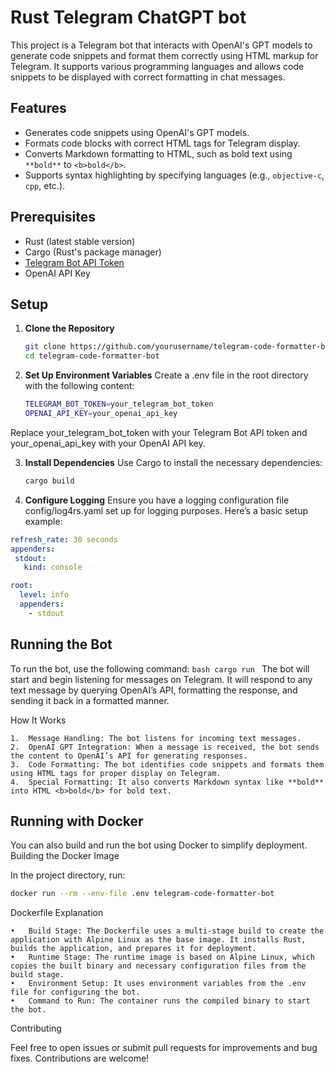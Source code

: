 # Rust Telegram ChatGPT bot

This project is a Telegram bot that interacts with OpenAI's GPT models to generate code snippets and format them correctly using HTML markup for Telegram. It supports various programming languages and allows code snippets to be displayed with correct formatting in chat messages.

## Features

- Generates code snippets using OpenAI's GPT models.
- Formats code blocks with correct HTML tags for Telegram display.
- Converts Markdown formatting to HTML, such as bold text using `**bold**` to `<b>bold</b>`.
- Supports syntax highlighting by specifying languages (e.g., `objective-c`, `cpp`, etc.).

## Prerequisites

- Rust (latest stable version)
- Cargo (Rust's package manager)
- [Telegram Bot API Token](https://core.telegram.org/bots#6-botfather)
- OpenAI API Key

## Setup

1. **Clone the Repository**

   ```bash
   git clone https://github.com/yourusername/telegram-code-formatter-bot.git
   cd telegram-code-formatter-bot

2. **Set Up Environment Variables**
Create a .env file in the root directory with the following content:
   ```bash
   TELEGRAM_BOT_TOKEN=your_telegram_bot_token
   OPENAI_API_KEY=your_openai_api_key
   ```
Replace your_telegram_bot_token with your Telegram Bot API token and your_openai_api_key with your OpenAI API key.

3. **Install Dependencies**
Use Cargo to install the necessary dependencies:
   ```bash
   cargo build
   ```
4.	**Configure Logging**
Ensure you have a logging configuration file config/log4rs.yaml set up for logging purposes. Here’s a basic setup example:
   ```yaml
   refresh_rate: 30 seconds
   appenders:
    stdout:
      kind: console
  
   root:
     level: info
     appenders:
       - stdout
   ```

## Running the Bot

To run the bot, use the following command:
    ```bash
    cargo run
    ```
The bot will start and begin listening for messages on Telegram. It will respond to any text message by querying OpenAI’s API, formatting the response, and sending it back in a formatted manner.

How It Works

	1.	Message Handling: The bot listens for incoming text messages.
	2.	OpenAI GPT Integration: When a message is received, the bot sends the content to OpenAI’s API for generating responses.
	3.	Code Formatting: The bot identifies code snippets and formats them using HTML tags for proper display on Telegram.
	4.	Special Formatting: It also converts Markdown syntax like **bold** into HTML <b>bold</b> for bold text.

## Running with Docker

You can also build and run the bot using Docker to simplify deployment.
Building the Docker Image

In the project directory, run:
   ```bash
   docker run --rm --env-file .env telegram-code-formatter-bot
   ```
Dockerfile Explanation

	•	Build Stage: The Dockerfile uses a multi-stage build to create the application with Alpine Linux as the base image. It installs Rust, builds the application, and prepares it for deployment.
	•	Runtime Stage: The runtime image is based on Alpine Linux, which copies the built binary and necessary configuration files from the build stage.
	•	Environment Setup: It uses environment variables from the .env file for configuring the bot.
	•	Command to Run: The container runs the compiled binary to start the bot.

Contributing

Feel free to open issues or submit pull requests for improvements and bug fixes. Contributions are welcome!
